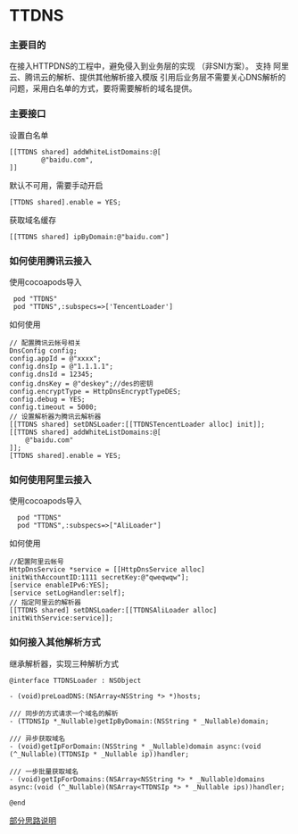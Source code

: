 # TTDNS
### 主要目的
在接入HTTPDNS的工程中，避免侵入到业务层的实现 （非SNI方案）。
支持 阿里云、腾讯云的解析、提供其他解析接入模版
引用后业务层不需要关心DNS解析的问题，采用白名单的方式，要将需要解析的域名提供。

### 主要接口
设置白名单
```
[[TTDNS shared] addWhiteListDomains:@[
        @"baidu.com",
]]
```

默认不可用，需要手动开启
```
[TTDNS shared].enable = YES;
```

获取域名缓存
```
[[TTDNS shared] ipByDomain:@"baidu.com"]

```

### 如何使用腾讯云接入
使用cocoapods导入
```
 pod "TTDNS"
 pod "TTDNS",:subspecs=>['TencentLoader']
```
如何使用
```
// 配置腾讯云帐号相关
DnsConfig config;
config.appId = @"xxxx";
config.dnsIp = @"1.1.1.1";
config.dnsId = 12345;
config.dnsKey = @"deskey";//des的密钥
config.encryptType = HttpDnsEncryptTypeDES;
config.debug = YES;
config.timeout = 5000;
// 设置解析器为腾讯云解析器
[[TTDNS shared] setDNSLoader:[[TTDNSTencentLoader alloc] init]];
[[TTDNS shared] addWhiteListDomains:@[
    @"baidu.com"
]];
[TTDNS shared].enable = YES;
```

### 如何使用阿里云接入
使用cocoapods导入
```
  pod "TTDNS"
  pod "TTDNS",:subspecs=>["AliLoader"]
```
如何使用
```
//配置阿里云帐号
HttpDnsService *service = [[HttpDnsService alloc] initWithAccountID:1111 secretKey:@"qweqwqw"];
[service enableIPv6:YES];
[service setLogHandler:self];
// 指定阿里云的解析器
[[TTDNS shared] setDNSLoader:[[TTDNSAliLoader alloc] initWithService:service]];
```

### 如何接入其他解析方式

继承解析器，实现三种解析方式
```
@interface TTDNSLoader : NSObject

- (void)preLoadDNS:(NSArray<NSString *> *)hosts;

/// 同步的方式请求一个域名的解析
- (TTDNSIp *_Nullable)getIpByDomain:(NSString * _Nullable)domain;

/// 异步获取域名
- (void)getIpForDomain:(NSString * _Nullable)domain async:(void (^_Nullable)(TTDNSIp * _Nullable ip))handler;

/// 一步批量获取域名
- (void)getIpForDomains:(NSArray<NSString *> * _Nullable)domains async:(void (^_Nullable)(NSArray<TTDNSIp *> * _Nullable ips))handler;

@end
```


[部分思路说明](https://zhuanlan.zhihu.com/p/456131131)
